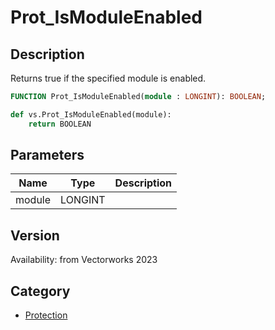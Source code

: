 # Prot_IsModuleEnabled

## Description
Returns true if the specified module is enabled.

```pascal
FUNCTION Prot_IsModuleEnabled(module : LONGINT): BOOLEAN;
```

```python
def vs.Prot_IsModuleEnabled(module):
    return BOOLEAN
```

## Parameters
|Name|Type|Description|
|---|---|---|
|module|LONGINT|   |

## Version
Availability: from Vectorworks 2023

## Category
* [Protection](../Categories/Protection.md)
